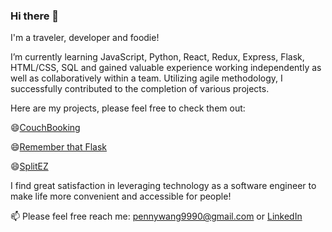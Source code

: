 ### Hi there 👋


I'm a traveler, developer and foodie!

I’m currently learning JavaScript, Python, React, Redux, Express, Flask, HTML/CSS, SQL and gained valuable experience working independently as well as collaboratively within a team. Utilizing agile methodology, I successfully contributed to the completion of various projects.

<!--   <img src="https://github.com/devicons/devicon/blob/master/icons/javascript/javascript-original.svg" title="JavaScript" alt="JavaScript" width="50" height="50"/>&nbsp;
  <img src="https://www.vectorlogo.zone/logos/python/python-icon.svg" title="Python" alt="Python" width="50" height="50"/>&nbsp;
  <img src="https://github.com/devicons/devicon/blob/master/icons/react/react-original-wordmark.svg" title="React" alt="React" width="50" height="50"/>&nbsp;
  <img src="https://github.com/devicons/devicon/blob/master/icons/redux/redux-original.svg" title="Redux" alt="Redux" width="50" height="50"/>&nbsp;
  <img src="https://github.com/devicons/devicon/blob/master/icons/nodejs/nodejs-original-wordmark.svg" title="Node" alt="Node" width="50" height="50"/>&nbsp;
  <img src="https://www.vectorlogo.zone/logos/expressjs/expressjs-ar21.svg" title="Express" alt="Express" width="50" height="50"/>&nbsp;
  <img src="https://github.com/devicons/devicon/blob/master/icons/html5/html5-plain-wordmark.svg" title="HTML" alt="HTML" width="50" height="50"/>&nbsp;
  <img src="https://github.com/devicons/devicon/blob/master/icons/css3/css3-plain-wordmark.svg" title="CSS" alt="CSS" width="50" height="50"/>&nbsp;
  <img src="https://www.vectorlogo.zone/logos/postgresql/postgresql-vertical.svg" title="PostgreSQL" alt="PostgreSQL" width="50" height="50"/>&nbsp;
  <img src="https://www.vectorlogo.zone/logos/sqlite/sqlite-ar21.svg" title="SQLite" alt="SQLite" width="50" height="50"/>&nbsp;
  <img src="https://github.com/devicons/devicon/blob/master/icons/vscode/vscode-original-wordmark.svg" title="VSCode" alt="VSCode" width="50" height="50"/>&nbsp; -->

Here are my projects, please feel free to check them out:

😄<a href="https://github.com/pennywangpw/CouchBooking">CouchBooking</a>

😄<a href="https://github.com/pennywangpw/RemeberThatFlask">Remember that Flask</a>

😄<a href="https://github.com/pennywangpw/SplitEZ">SplitEZ</a>

I find great satisfaction in leveraging technology as a software engineer to make life more convenient and accessible for people!

📫 Please feel free reach me: pennywang9990@gmail.com or <a href="https://www.linkedin.com/in/yi-ping-penny-wang-40654114b/">LinkedIn</a>

<!--
**pennywangpw/pennywangpw** is a ✨ _special_ ✨ repository because its `README.md` (this file) appears on your GitHub profile.


